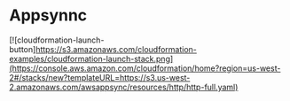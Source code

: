 # Appsynnc

 [![cloudformation-launch-button]https://s3.amazonaws.com/cloudformation-examples/cloudformation-launch-stack.png](https://console.aws.amazon.com/cloudformation/home?region=us-west-2#/stacks/new?templateURL=https://s3.us-west-2.amazonaws.com/awsappsync/resources/http/http-full.yaml) 
